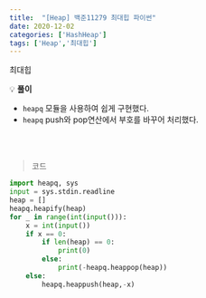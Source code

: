 ```yaml
---
title:  "[Heap] 백준11279 최대힙 파이썬"
date: 2020-12-02
categories: ['HashHeap']
tags: ['Heap','최대힙']
---
```


최대힙
<br>

:bulb: **풀이**<br>
- `heapq` 모듈을 사용하여 쉽게 구현했다.
- `heapq` push와 pop연산에서 부호를 바꾸어 처리했다.

<br>
<br>

> 코드
```python
import heapq, sys
input = sys.stdin.readline
heap = []
heapq.heapify(heap)
for _ in range(int(input())):
    x = int(input())
    if x == 0:
        if len(heap) == 0:
            print(0)
        else:
            print(-heapq.heappop(heap))
    else:
        heapq.heappush(heap,-x)
```

<br>